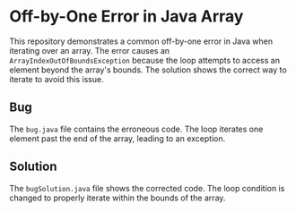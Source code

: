 # Off-by-One Error in Java Array
This repository demonstrates a common off-by-one error in Java when iterating over an array.  The error causes an `ArrayIndexOutOfBoundsException` because the loop attempts to access an element beyond the array's bounds.  The solution shows the correct way to iterate to avoid this issue.

## Bug
The `bug.java` file contains the erroneous code.  The loop iterates one element past the end of the array, leading to an exception.

## Solution
The `bugSolution.java` file shows the corrected code. The loop condition is changed to properly iterate within the bounds of the array.
